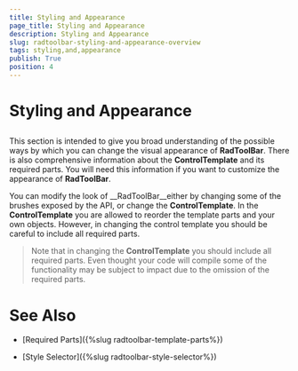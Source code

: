 ```yaml
---
title: Styling and Appearance
page_title: Styling and Appearance
description: Styling and Appearance
slug: radtoolbar-styling-and-appearance-overview
tags: styling,and,appearance
publish: True
position: 4
---
```


# Styling and Appearance



## 

This section is intended to give you broad understanding of the possible ways by which you can change the visual appearance of 
        __RadToolBar__. There is also comprehensive information about the __ControlTemplate__ and 
        its required parts. You will need this information if you want to customize the appearance of __RadToolBar__. 

You can modify the look of __RadToolBar__either by changing some of the brushes exposed by the API, 
        or change the __ControlTemplate__. In the __ControlTemplate__ you are allowed to reorder 
        the template parts and your own objects. However, in changing the control template you should be careful to include all required
        parts.

>Note that in changing the __ControlTemplate__ you should include all required parts. Even thought your 
          code will compile some of the functionality may be subject to impact due to the omission of the required parts. 

# See Also

 * [Required Parts]({%slug radtoolbar-template-parts%})

 * [Style Selector]({%slug radtoolbar-style-selector%})
